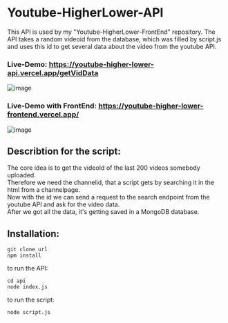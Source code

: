 # Youtube-HigherLower-API
  This API is used by my "Youtube-HigherLower-FrontEnd" repository. The API takes a random videoid from the database, which 
  was filled by script.js and uses this id to get several data about the video from the youtube API.

### Live-Demo: https://youtube-higher-lower-api.vercel.app/getVidData
![image](https://github.com/anddyyyy46/Youtube-HigherLower-API/assets/132681533/6bea456c-0247-4927-b770-13a945703594)
### Live-Demo with FrontEnd: https://youtube-higher-lower-frontend.vercel.app/
![image](https://github.com/anddyyyy46/Youtube-HigherLower-API/assets/132681533/82ddb860-0b2d-499c-ae7d-b39b9db2f105)

  
## Describtion for the script:
  The core idea is to get the videoId of the last 200 videos somebody uploaded.<br>
  Therefore we need the channelid, that a script gets by searching it in the html from a channelpage.<br>
  Now with the id we can send a request to the search endpoint from the youtube API and ask for the video data.<br>
  After we got all the data, it's getting saved in a MongoDB database.
## Installation:
```
git clone url
npm install
```
to run the API:
```
cd api
node index.js
```
to run the script:
```
node script.js
```
  
  


